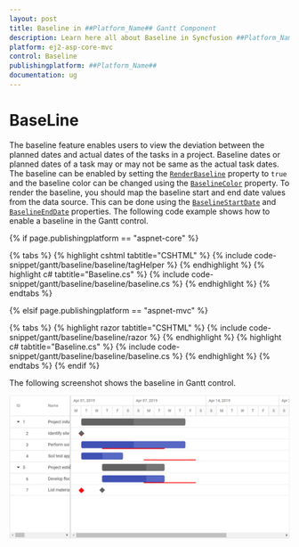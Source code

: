 ```yaml
---
layout: post
title: Baseline in ##Platform_Name## Gantt Component
description: Learn here all about Baseline in Syncfusion ##Platform_Name## Gantt component and more.
platform: ej2-asp-core-mvc
control: Baseline
publishingplatform: ##Platform_Name##
documentation: ug
---
```



# BaseLine

The baseline feature enables users to view the deviation between the planned dates and actual dates of the tasks in a project. Baseline dates or planned dates of a task may or may not be same as the actual task dates. The baseline can be enabled by setting the [`RenderBaseline`](https://help.syncfusion.com/cr/aspnetcore-js2/Syncfusion.EJ2.Gantt.Gantt.html#Syncfusion_EJ2_Gantt_Gantt_RenderBaseline) property to `true` and the baseline color can be changed using the [`BaselineColor`](https://help.syncfusion.com/cr/aspnetcore-js2/Syncfusion.EJ2.Gantt.Gantt.html#Syncfusion_EJ2_Gantt_Gantt_BaselineColor) property. To render the baseline, you should map the baseline start and end date values from the data source. This can be done using the [`BaselineStartDate`](https://help.syncfusion.com/cr/aspnetcore-js2/Syncfusion.EJ2.Gantt.GanttTaskFields.html#Syncfusion_EJ2_Gantt_GanttTaskFields_BaselineStartDate) and [`BaselineEndDate`](https://help.syncfusion.com/cr/aspnetcore-js2/Syncfusion.EJ2.Gantt.GanttTaskFields.html#Syncfusion_EJ2_Gantt_GanttTaskFields_BaselineEndDate) properties. The following code example shows how to enable a baseline in the Gantt control.

{% if page.publishingplatform == "aspnet-core" %}

{% tabs %}
{% highlight cshtml tabtitle="CSHTML" %}
{% include code-snippet/gantt/baseline/baseline/tagHelper %}
{% endhighlight %}
{% highlight c# tabtitle="Baseline.cs" %}
{% include code-snippet/gantt/baseline/baseline/baseline.cs %}
{% endhighlight %}
{% endtabs %}

{% elsif page.publishingplatform == "aspnet-mvc" %}

{% tabs %}
{% highlight razor tabtitle="CSHTML" %}
{% include code-snippet/gantt/baseline/baseline/razor %}
{% endhighlight %}
{% highlight c# tabtitle="Baseline.cs" %}
{% include code-snippet/gantt/baseline/baseline/baseline.cs %}
{% endhighlight %}
{% endtabs %}
{% endif %}



The following screenshot shows the baseline in Gantt control.

![Alt text](images/baseline.png)
